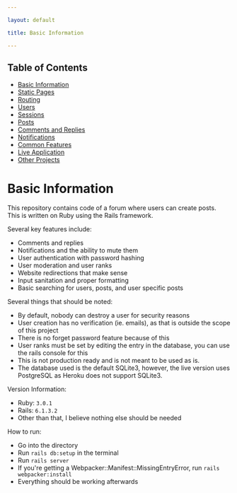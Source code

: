 ```yaml
---

layout: default

title: Basic Information

---
```


## Table of Contents
- [Basic Information](./)
- [Static Pages](./static-pages)
- [Routing](./routing)
- [Users](./users)
- [Sessions](./sessions)
- [Posts](./posts)
- [Comments and Replies](./comments-replies)
- [Notifications](./notifications)
- [Common Features](./common-features)
- [Live Application](./live)
- [Other Projects](https://schwarzer-vulpecula.github.io)

# Basic Information

This repository contains code of a forum where users can create posts. This is written on Ruby using the Rails framework.

Several key features include:

* Comments and replies
* Notifications and the ability to mute them
* User authentication with password hashing
* User moderation and user ranks
* Website redirections that make sense
* Input sanitation and proper formatting
* Basic searching for users, posts, and user specific posts

Several things that should be noted:

* By default, nobody can destroy a user for security reasons
* User creation has no verification (ie. emails), as that is outside the scope of this project
* There is no forget password feature because of this
* User ranks must be set by editing the entry in the database, you can use the rails console for this
* This is not production ready and is not meant to be used as is.
* The database used is the default SQLite3, however, the live version uses PostgreSQL as Heroku does not support SQLite3.

Version Information:

* Ruby: `3.0.1`
* Rails: `6.1.3.2`
* Other than that, I believe nothing else should be needed

How to run:
* Go into the directory
* Run `rails db:setup` in the terminal
* Run `rails server`
* If you're getting a Webpacker::Manifest::MissingEntryError, run `rails webpacker:install`
* Everything should be working afterwards

